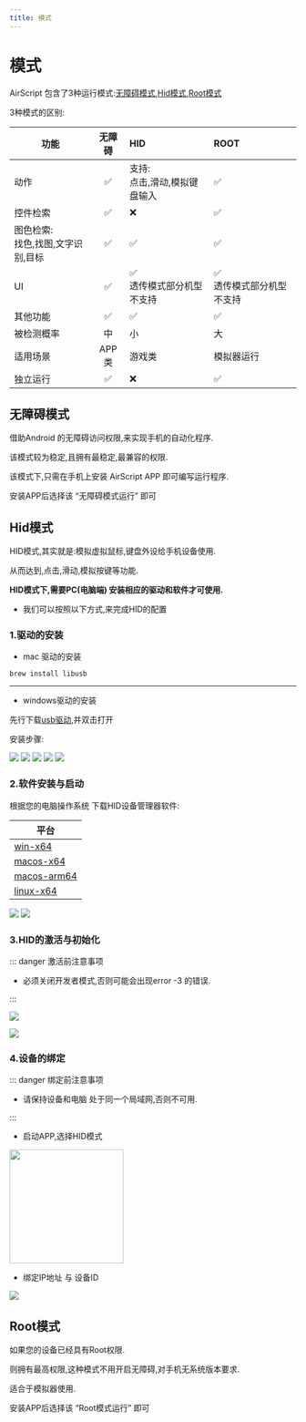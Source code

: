```yaml
---
title: 模式
---
```



# 模式

AirScript 包含了3种运行模式:[无障碍模式](#),[Hid模式](#),[Root模式](#)

3种模式的区别:

| 功能        | 无障碍           | HID  | ROOT|
| ------------- |:-------------:| :-----|:----|
| 动作      | ✅ | 支持:<br/>点击,滑动,模拟键盘输入 | ✅ |
| 控件检索      | ✅ | ❌ | ✅ |
| 图色检索:<br/>找色,找图,文字识别,目标      | ✅ | ✅ | ✅ |
| UI      | ✅ | ✅<br/>透传模式部分机型不支持 | ✅<br/>透传模式部分机型不支持 |
| 其他功能      | ✅ | ✅ | ✅ |
| 被检测概率     | 中 | 小 | 大 |
| 适用场景      | APP类 | 游戏类 | 模拟器运行 |
| 独立运行     | ✅ | ❌  | ✅ |


## 无障碍模式
借助Android 的无障碍访问权限,来实现手机的自动化程序.

该模式较为稳定,且拥有最稳定,最兼容的权限.

该模式下,只需在手机上安装 AirScript APP 即可编写运行程序.

安装APP后选择该 “无障碍模式运行” 即可

## Hid模式

HID模式,其实就是:模拟虚拟鼠标,键盘外设给手机设备使用.

从而达到,点击,滑动,模拟按键等功能.

<strong>HID模式下,需要PC(电脑端) 安装相应的驱动和软件才可使用.</strong>

- 我们可以按照以下方式,来完成HID的配置

### 1.驱动的安装

- mac 驱动的安装

``` 命令行
brew install libusb
```

---

- windows驱动的安装

 先行下载[usb驱动](https://airscript.oss-cn-hangzhou.aliyuncs.com/hid/libusbK-inf-wizard.exe),并双击打开

 安装步骤:

![](/img/model/libusbk_install_step1.jpg)
![](/img/model/libusbk_install_step2.jpg)
![](/img/model/libusbk_install_step3.jpg)
![](/img/model/libusbk_install_step4.jpg)
![](/img/model/libusbk_install_step5.jpg)

### 2.软件安装与启动

根据您的电脑操作系统 下载HID设备管理器软件:

| 平台        |
| --- |
| [win-x64](https://airscript.oss-cn-hangzhou.aliyuncs.com/hid/ASHID-win-x64.exe)   |
| [macos-x64](https://airscript.oss-cn-hangzhou.aliyuncs.com/hid/ASHID-macos-x64) |
| [macos-arm64](https://airscript.oss-cn-hangzhou.aliyuncs.com/hid/ASHID-macos-arm64)|
| [linux-x64](https://airscript.oss-cn-hangzhou.aliyuncs.com/hid/ASHID-linux-x64)|

![](/img/model/hid_soft_open1.jpg)
![](/img/model/hid_soft_open2.png)


### 3.HID的激活与初始化

::: danger 激活前注意事项

- 必须关闭开发者模式,否则可能会出现error -3 的错误.

:::

![](/img/model/hid_soft_jh1.jpg)

![](/img/model/hid_soft_jh2.jpg)





### 4.设备的绑定

::: danger 绑定前注意事项

- 请保持设备和电脑 处于同一个局域网,否则不可用.

:::

- 启动APP,选择HID模式

<img src="/img/model/hid_bind_1.jpg" width="200" />

- 绑定IP地址 与 设备ID

<img src="/img/model/hid_bind_2.jpg" />


## Root模式

如果您的设备已经具有Root权限.

则拥有最高权限,这种模式不用开启无障碍,对手机无系统版本要求.

适合于模拟器使用.

安装APP后选择该 “Root模式运行” 即可